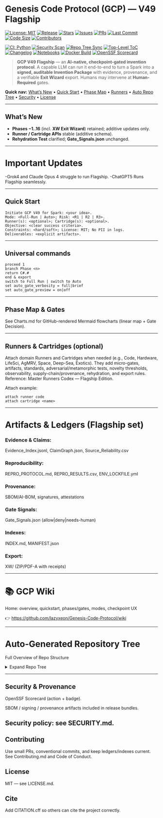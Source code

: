 # Genesis Code Protocol (GCP) — V49 Flagship

[![License: MIT](https://img.shields.io/github/license/lazyxeon/Genesis-Code-Protocol?style=for-the-badge)](./LICENSE.md)
[![Release](https://img.shields.io/github/v/release/lazyxeon/Genesis-Code-Protocol?style=for-the-badge)](https://github.com/lazyxeon/Genesis-Code-Protocol/releases/latest)
[![Stars](https://img.shields.io/github/stars/lazyxeon/Genesis-Code-Protocol?style=for-the-badge)](https://github.com/lazyxeon/Genesis-Code-Protocol/stargazers)
[![Issues](https://img.shields.io/github/issues/lazyxeon/Genesis-Code-Protocol?style=for-the-badge)](https://github.com/lazyxeon/Genesis-Code-Protocol/issues)
[![PRs](https://img.shields.io/github/issues-pr/lazyxeon/Genesis-Code-Protocol?style=for-the-badge)](https://github.com/lazyxeon/Genesis-Code-Protocol/pulls)
[![Last Commit](https://img.shields.io/github/last-commit/lazyxeon/Genesis-Code-Protocol?style=for-the-badge)](https://github.com/lazyxeon/Genesis-Code-Protocol/commits/main)
[![Code Size](https://img.shields.io/github/languages/code-size/lazyxeon/Genesis-Code-Protocol?style=for-the-badge)](https://github.com/lazyxeon/Genesis-Code-Protocol)
[![Contributors](https://img.shields.io/github/contributors/lazyxeon/Genesis-Code-Protocol?style=for-the-badge)](https://github.com/lazyxeon/Genesis-Code-Protocol/graphs/contributors)

[![CI: Python](https://img.shields.io/github/actions/workflow/status/lazyxeon/Genesis-Code-Protocol/Python-CI.yml?branch=main&label=CI%3A%20Python&logo=githubactions&style=for-the-badge)](https://github.com/lazyxeon/Genesis-Code-Protocol/actions/workflows/Python-CI.yml)
[![Security Scan](https://img.shields.io/github/actions/workflow/status/lazyxeon/Genesis-Code-Protocol/security-scan.yml?branch=main&label=Security%20Scan&logo=githubactions&style=for-the-badge)](https://github.com/lazyxeon/Genesis-Code-Protocol/actions/workflows/security-scan.yml)
[![Repo Tree Sync](https://img.shields.io/github/actions/workflow/status/lazyxeon/Genesis-Code-Protocol/update-repo-structure.yml?branch=main&label=Repo%20Tree%20Sync&logo=githubactions&style=for-the-badge)](https://github.com/lazyxeon/Genesis-Code-Protocol/actions/workflows/update-repo-structure.yml)
[![Top-Level ToC](https://img.shields.io/github/actions/workflow/status/lazyxeon/Genesis-Code-Protocol/update-toc-file.yml?branch=main&label=Top%20Level%20ToC&logo=githubactions&style=for-the-badge)](https://github.com/lazyxeon/Genesis-Code-Protocol/actions/workflows/update-toc-file.yml)
[![Changelog](https://img.shields.io/github/actions/workflow/status/lazyxeon/Genesis-Code-Protocol/generate-changelog.yml?branch=main&label=Changelog&logo=githubactions&style=for-the-badge)](https://github.com/lazyxeon/Genesis-Code-Protocol/actions/workflows/generate-changelog.yml)
[![Notebooks](https://img.shields.io/github/actions/workflow/status/lazyxeon/Genesis-Code-Protocol/validate-notebooks.yml?branch=main&label=Notebooks&logo=githubactions&style=for-the-badge)](https://github.com/lazyxeon/Genesis-Code-Protocol/actions/workflows/validate-notebooks.yml)
[![Docker Build](https://img.shields.io/github/actions/workflow/status/lazyxeon/Genesis-Code-Protocol/docker-build.yml?branch=main&label=Docker%20Build&logo=githubactions&style=for-the-badge)](https://github.com/lazyxeon/Genesis-Code-Protocol/actions/workflows/docker-build.yml)
[![OpenSSF Scorecard](https://api.scorecard.dev/projects/github.com/lazyxeon/Genesis-Code-Protocol/badge?style=for-the-badge)](https://scorecard.dev/viewer/?uri=github.com/lazyxeon/Genesis-Code-Protocol)

> **GCP V49 Flagship** — an **AI-native, checkpoint-gated invention protocol**. A capable LLM can run it end-to-end to turn a Spark into a **signed, auditable Invention Package** with evidence, provenance, and a verifiable **Exit Wizard** export. Humans may intervene at **Human-Required** gates.

**Quick nav:** [What’s New](#whats-new) • [Quick Start](#quick-start) • [Phase Map](#phase-map--gates) • [Runners](#runners--cartridges-optional) • [Auto Repo Tree](#auto-generated-repository-tree) • [Security](#security--provenance) • [License](#license)

---

## What’s New
- **Phases −1..16** (incl. **XW Exit Wizard**) retained; additive updates only.
- **Runner / Cartridge APIs** stable (additive schema).
- **Rehydration Test** clarified; **Gate_Signals.json** unchanged.

---

# Important Updates
-Grok4 and Claude Opus 4 struggle to run Flagship.
-ChatGPT5 Runs Flagship seamlessly.

---

## Quick Start

```text
Initiate GCP V49 for Spark: <your idea>.
Mode: <Full-Run | Auto>; Risk: <R1 | R2 | R3>.
Runner(s): <optional>; Cartridge(s): <optional>.
Objective: <clear success criteria>.
Constraints: <hard/soft>; License: MIT; No PII in logs.
Deliverables: <explicit artifacts>.
```

---

## Universal commands

```text
proceed 1
branch Phase <n>
return C#.#
end & export
switch to Full Run | switch to Auto
set auto_gate_verbosity = full|brief
set auto_gate_preview = on|off
```

---

## Phase Map & Gates
See Charts.md for GitHub-rendered Mermaid flowcharts (linear map + Gate Decision).

---

## Runners & Cartridges (optional)
Attach domain Runners and Cartridges when needed (e.g., Code, Hardware, LifeSci, AgMRV, Space, Deep-Sea, Exotics). They add micro-gates, artifacts, standards, adversarial/metamorphic tests, novelty thresholds, observability, supply-chain/provenance, rehydration, and export rules.
Reference: Master Runners Codex — Flagship Edition.

Attach example:
```text
attach runner code
attach cartridge <name>
```

---

# Artifacts & Ledgers (Flagship set)

### Evidence & Claims: 
Evidence_Index.jsonl, ClaimGraph.json, Source_Reliability.csv

### Reproducibility: 
REPRO_PROTOCOL.md, REPRO_RESULTS.csv, ENV_LOCKFILE.yml

### Provenance:
SBOM/AI-BOM, signatures, attestations

### Gate Signals: 
Gate_Signals.json (allow|deny|needs-human)

### Indexes:
INDEX.md, MANIFEST.json

### Export:
XW/ (ZIP/PDF-A with receipts)

---

# 📚 GCP Wiki

Home: overview, quickstart, phases/gates, modes, checkpoint UX

👉 https://github.com/lazyxeon/Genesis-Code-Protocol/wiki

---
# Auto-Generated Repository Tree
   Full Overview of Repo Structure
<details> <summary>Expand Repo Tree</summary>

<!-- BEGIN REPO TREE -->
```text
- **.devcontainer/**
  - devcontainer.json
- **CLI Bundle/**
  - Readme.md
  - audit\_utils.py
  - full\_run.py
  - gcp\_cli.py
  - phase1.py
  - phase6.7.py
  - prompt\_utils.py
  - requirements.txt
- **Documents/**
  - A Documents Readme.md
  - AI ChatGPT Critical Analysis Flagship GCP V49.md
  - AI ChatGPT Critical Analysis GCP V45.6D.md
  - AI ChatGPT Critical Analysis GCP V46.md
  - AI ChatGPT Critical Analysis V47 Full Run EV issue.md
  - AI Claude Critical Analysis Flagship GCP V49.md
  - AI Claude Critical Analysis GCP V45.6d.md
  - AI Claude Critical Analysis GCP V46.md
  - AI Claude Critical Analysis V47 full run EV issue.md
  - AI Grok Critical Analysis Flagship GCPV49.md
  - AI Grok Critical Analysis GCP V45.6D.md
  - AI Grok Critical Analysis GCP V46 .md
  - AI Grok Critical Analysis V47 Full Run EV issue.md
  - Feature Requests.md
  - Issue Template.md
  - Pull Request Template.md
  - Requirements.md
  - Security.md
  - Setup.py
  - index.md
  - releases.md
  - security\_report.md
- **GCP Runners/**
  - A V49.0 Master Runners Codex: Flagship Edition.md
  - Agriculture & Environmental MVR Runner.md
  - Archaeology\_History Runner.md
  - Code Runner.md
  - Culinary Cartridge.md
  - Cybersecurity Runner.md
  - Deep Sea Runner.md
  - Education Runner.md
  - Energy\_Power Runner.md
  - Entertainment Cartridge.md
  - Exotics Runner.md
  - Finance & FinTech Runner.md
  - Humanitarian\_Disaster Relief Cartridge.md
  - Industrial & Utilities OT Runner.md
  - Infrastructure Runner.md
  - Legal Cartridge.md
  - Life Sciences Runner.md
  - Physical Runner.md
  - Political Systems Runner.md
  - Public Programs\_Policy Runner.md
  - Spaceflight\_Aerospace Runner.md
  - Sports\_Athletics Cartridge.md
  - Theology Runner.md
- **GCP-All-Variants/**
  - Changelog.md
  - Changelog\_P2.md
  - GCP V49 Flagship Edition.md
  - V09.md
  - V11.md
  - V20.md
  - V22.md
  - V23.md
  - V30.md
  - V34.md
  - V35.md
  - V36.md
  - V40.md
  - V41.md
  - V42.md
  - V43.0.md
  - V43.6.md
  - V43.7.md
  - V44.1.md
  - V44.7.md
  - V44.8.md
  - V44.9b.md
  - V44.9d.md
  - V45.0.md
  - V45.1.md
  - V45.2.md
  - V45.3.md
  - V45.4A.md
  - V45.5.md
  - V45.6.md
  - V46.0.md
  - V46.5.md
  - V47.0.md
  - V47.1.md
  - V47.2.md
  - V48.0.md
  - V49.0.md
- **Notebooks/**
  - **Duality Unzipped Ouput/**
    - BENCHMARK\_LEDGER.md
    - DECISION\_LEDGER.md
    - ENV\_LOCKFILE.yml
    - Makefile
    - README.md
    - S49\_6\_Param\_Sweep.csv
    - S49\_extended\_details (1).csv
    - S49\_extended\_summary (1).csv
    - \_\_init\_\_.py
    - adaptive\_controller.py
    - api\_server.py
    - dataplane.py
    - default\_policy.yml
    - duality-agent.service
    - flow\_classifier.py
    - main.py
    - masque\_placeholder.py
    - openapi.yaml
    - policy.py
    - requirements.txt
    - setup\_duality.sh
    - sim\_duality.py
    - sqm\_duality.conf
  - **Full Runs/**
    - **Flagship Full Runs/**
    - A FR Readme.md
    - High Speed Internet Issue V49 Full Run.md
    - Known EV issue Full Run, GCPv47.md
    - Latch Full run.md
    - Quantum Mechanics Full Run.md
    - Solar Energy Full Run.md
    - V48 Full Run.md
  - **Modulift Unzipped Output/**
    - CMakeLists.txt
    - README\_MODULIFT\_v0.1.md
    - REFERENCES.md
    - S48\_-0.5A\_CK\_Drift.md
    - S48\_-0.8\_TRIZ\_Contradictions.md
    - S48\_-1\_WorthIt\_Report.md
    - S48\_10.0\_Simplicity\_Audit.md
    - S48\_10.5\_Optimization\_Ledger.md
    - S48\_1\_Context\_Dossier.md
    - S48\_2\_Influence\_Matrix.md
    - S48\_3\_Design\_Envelope.md
    - S48\_4\_BranchTree.md
    - S48\_5\_Architecture\_Blueprint.md
    - S48\_6\_FunctionalPlan.md
    - S48\_8.9\_RedTeam\_Findings.md
    - S48\_9\_Validation\_Template.md
    - bench\_build.ps1
    - bench\_build.sh
    - enable-named-modules.cmake
    - headers.cmake
    - hu-clang-gcc.cmake
    - hu-msvc.cmake
    - lib.cpp
    - main.cpp
    - math.hpp
    - modulift-bench.yml
    - modulift\_explain.py
    - modulift\_explain\_rules.json
    - util.hpp
  - A Notebook Readme.md
  - Adaptive QoS Allocator.ipynb
  - Alloy Perceptual Loss.py
  - Alloyscript.py
  - Audio Processing.md
  - JACCO.ipynb
  - Latch LCH.md
  - MOSAIC.ipynb
- **Scripts/**
  - fix\_md\_spacing.py
  - generate\_changelog.py
  - generate\_repo\_toc.py
  - update\_repo\_structure.py
- **docker/**
  - .dockerignore
  - Dockerfile
  - requirements.txt
- .dockerignore
- About.md
- CHANGELOG.md
- CITATION.cff
- Charts.md
- Code of Conduct.md
- Contributing.md
- Dockerfile
- GCP Current Version(49 Flagship Edition). AI-Native Operational Manual.md
- LICENSE.md
- README.md
- SECURITY.md
- Table Of Contents.md
- mkdocs.yml
- requirements.txt
```
<!-- END REPO TREE -->
</details>

---

## Security & Provenance
OpenSSF Scorecard (action + badge).

SBOM / signing / provenance artifacts included in release bundles.

## Security policy: see SECURITY.md.

## Contributing
Use small PRs, conventional commits, and keep ledgers/indexes current. See Contributing.md and Code of Conduct.

## License
MIT — see LICENSE.md.

## Cite
Add CITATION.cff so others can cite the project correctly.
